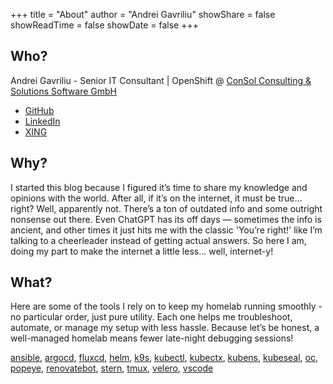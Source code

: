 +++
title = "About"
author = "Andrei Gavriliu"
showShare = false
showReadTime = false
showDate = false
+++

## Who?

Andrei Gavriliu - Senior IT Consultant | OpenShift @ [ConSol Consulting & Solutions Software GmbH](https://consol.de)
* [GitHub](https://github.com/AndreiGavriliu)
* [LinkedIn](https://www.linkedin.com/in/andreigavriliu/)
* [XING](https://www.xing.com/profile/Andrei_Gavriliu/)

## Why?

I started this blog because I figured it’s time to share my knowledge and opinions with the world. After all, if it’s on the internet, it must be true… right? Well, apparently not. There’s a ton of outdated info and some outright nonsense out there. Even ChatGPT has its off days — sometimes the info is ancient, and other times it just hits me with the classic 'You’re right!' like I’m talking to a cheerleader instead of getting actual answers. So here I am, doing my part to make the internet a little less… well, internet-y!

## What?

Here are some of the tools I rely on to keep my homelab running smoothly - no particular order, just pure utility. Each one helps me troubleshoot, automate, or manage my setup with less hassle. Because let’s be honest, a well-managed homelab means fewer late-night debugging sessions!

[ansible](https://github.com/ansible/ansible), [argocd](https://github.com/argoproj/argo-cd), [fluxcd](https://github.com/fluxcd/flux2), [helm](https://github.com/helm/helm), [k9s](https://k9scli.io/), [kubectl](https://github.com/kubernetes/kubectl), [kubectx](https://github.com/ahmetb/kubectx/), [kubens](https://github.com/ahmetb/kubectx/), [kubeseal](https://github.com/bitnami-labs/sealed-secrets), [oc](https://github.com/openshift/oc), [popeye](https://github.com/derailed/popeye), [renovatebot](https://github.com/renovatebot), [stern](https://github.com/stern/stern), [tmux](https://github.com/tmux/tmux), [velero](https://github.com/vmware-tanzu/velero), [vscode](https://github.com/microsoft/vscode)